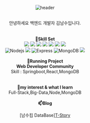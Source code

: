<div align="center">
  
   ![header](https://capsule-render.vercel.app/api?type=rounded&color=FFCC33&text=DataGuide&fontColor=666666)
</div><br>
<div align="center">안녕하세요 백엔드 개발자 김남수입니다.</div>
<div align="center"></div>
<br><br>
<div align="center">
  <span><strong>🌱Skill Set</strong></span>
</div>

<div align="center">
<span>
<img src="https://img.shields.io/badge/JAVA-007396?style=for-the-badge&logo=java&logoColor=white">
<img src="https://img.shields.io/badge/Spring-6DB33F?style=for-the-badge&logo=Spring&logoColor=white">
<img src="https://img.shields.io/badge/MySQL-4479A1?style=for-the-badge&logo=MySQL&logoColor=white">
<img src="https://img.shields.io/badge/mariaDB-003545?style=for-the-badge&logo=mariaDB&logoColor=white">
<img src="https://img.shields.io/badge/javascript-F7DF1E?style=for-the-badge&logo=javascript&logoColor=black">
<img src="https://img.shields.io/badge/react-61DAFB?style=for-the-badge&logo=react&logoColor=black">
<img src="https://img.shields.io/badge/Oracle-F80000?style=for-the-badge&logo=Oracle&logoColor=white">
</span>
</div>

<div align="center">
  <span>
    <img alt="Nodejs" src="https://img.shields.io/badge/Node.js-339933?style=for-the-badge&logo=Node.js&logoColor=white">
    <img src="https://img.shields.io/badge/Python-3776AB?style=for-the-badge&logo=Python&logoColor=white">
    <img alt="Express" src="https://img.shields.io/badge/Express-000000?style=for-the-badge&logo=Express&logoColor=white">
    <img alt="MongoDB" src="https://img.shields.io/badge/MongoDB-8cbe68?style=for-the-badge&logo=MongoDB&logoColor=white">
  <img src="https://img.shields.io/badge/aws-232F3E?style=for-the-badge&logo=aws&logoColor=white">
  </span>
  </div><br>
 
<div align="center">
  <span><strong>💬Running Project</strong></span>
</div>
 <div align="center">
  <span><strong>Web Developer Community</strong></span><br>
  <span>Skill : Springboot,React,MongoDB</span>
</div><br><br>

  <div align="center">
  <span><strong>🤔my interest & what I learn</strong></span>
</div>
 <div align="center">
  <span>Full-Stack,Big-Data,Node,MongoDB</span>
</div><br>

  <div align="center">
  <span><strong>📫Blog</strong></span>
</div>
  <div align="center">
	
  <span>[남수킴 DataBase][T-Story](https://kimbarbie.tistory.com)</span>
</div>



<!--
**toseeto123/toseeto123** is a ✨ _special_ ✨ repository because its `README.md` (this file) appears on your GitHub profile.

Here are some ideas to get you started:

- 🔭 I’m currently working on ...
- 🌱 I’m currently learning ...
- 👯 I’m looking to collaborate on ...
- 🤔 I’m looking for help with ...
- 💬 Ask me about ...
- 📫 How to reach me: ...
- 😄 Pronouns: ...
- ⚡ Fun fact: ...
-->
